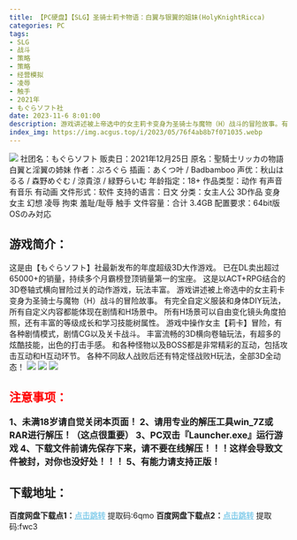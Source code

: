 ```yaml
---
title: 【PC硬盘】【SLG】圣骑士莉卡物语：白翼与银翼的姐妹(HolyKnightRicca)
categories: PC
tags:
- SLG
- 战斗
- 策略
- 策略
- 经营模拟
- 凌辱
- 触手
- 2021年
- もぐらソフト社
date: 2023-11-6 8:01:00
description: 游戏讲述被上帝选中的女主莉卡变身为圣骑士与魔物（H）战斗的冒险故事。有完全自定义服装和身体DIY玩法，所有自定义内容都能体现在剧情和H场景中。所有H场景可以自由变化镜头角度拍照，还有丰富的等级成长和学习技能树属性。游戏中操作女主【莉卡】冒险，有各种剧情模式，剧情CG以及关卡战斗。丰富流畅的3D横向卷轴玩法，有超多的炫酷技能，出色的打击手感。
index_img: https://img.acgus.top/i/2023/05/76f4ab8b7f071035.webp
---
```

![](https://img.acgus.top/i/2023/05/76f4ab8b7f071035.webp)
社团名：もぐらソフト 
贩卖日：2021年12月25日
原名：聖騎士リッカの物語 白翼と淫翼の姉妹
作者：ぷろぐら
插画：あくつ叶 / Badbamboo
声优：秋山はるる / 森野めぐむ / 涼貴涼 / 緑野らいむ
年龄指定：18+
作品类型：动作 有声音 有音乐 有动画
文件形式：软件
支持的语言：日文
分类：女主人公 3D作品 变身女主 幻想 凌辱 拘束 羞耻/耻辱 触手
文件容量：合计 3.4GB
配置要求：64bit版OSのみ対応

## 游戏简介：
这是由【もぐらソフト】社最新发布的年度超级3D大作游戏。
已在DL卖出超过65000+的销量，持续多个月霸榜登顶销量第一的宝座。
这是以ACT+RPG结合的3D卷轴式横向冒险过关的动作游戏，玩法丰富。
游戏讲述被上帝选中的女主莉卡变身为圣骑士与魔物（H）战斗的冒险故事。
有完全自定义服装和身体DIY玩法，所有自定义内容都能体现在剧情和H场景中。
所有H场景可以自由变化镜头角度拍照，还有丰富的等级成长和学习技能树属性。
游戏中操作女主【莉卡】冒险，有各种剧情模式，剧情CG以及关卡战斗。
丰富流畅的3D横向卷轴玩法，有超多的炫酷技能，出色的打击手感。
和各种怪物以及BOSS都是非常精彩的互动，包括攻击互动和H互动环节。
各种不同敌人战败后还有特定怪战败H玩法，全部3D全动态！
![](https://img.acgus.top/i/2023/05/6872b87c80071039.webp)
![](https://img.acgus.top/i/2023/05/779c0c08f1071043.webp)
![](https://img.acgus.top/i/2023/05/748b9f7167071047.webp)





## <font color=#FF0000 >注意事项：</font>
<font size=3><b>1、未满18岁请自觉关闭本页面！
2、请用专业的解压工具win_7Z或RAR进行解压！（这点很重要）
3、PC双击『Launcher.exe』运行游戏
4、下载文件前请先保存下来，请不要在线解压！！！这样会导致文件被封，对你也没好处！！！
5、有能力请支持正版！</b></font>

## 下载地址：
<b>百度网盘下载点1：</b><a href="https://pan.baidu.com/s/1Yhwfsr3tsBqZ6rXDTjkvkQ?pwd=6qmo" style="color: #87CEEB;"><b>点击跳转</b></a> 提取码:6qmo
<b>百度网盘下载点2：</b><a href="https://pan.baidu.com/s/1z2pNyqUHiCw5IA8ZkK1KNA?pwd=fwc3" style="color: #87CEEB;"><b>点击跳转</b></a> 提取码:fwc3